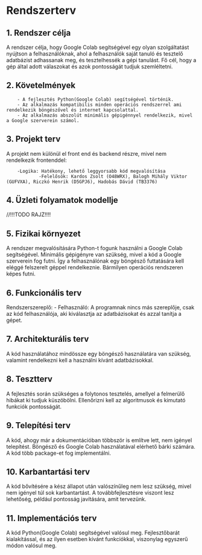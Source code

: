 # ﻿Rendszerterv

## 1. Rendszer célja
A rendszer célja, hogy Google Colab segítségével egy olyan szolgáltatást nyújtson a felhasználóknak, ahol a felhasználók saját tanuló és tesztelő adatbázist adhassanak meg, és tesztelhessék a gépi tanulást. Fő cél, hogy a gép által adott válaszokat és azok pontosságát tudjuk szemléltetni.

## 2. Követelmények

        - A fejlesztés Python(Google Colab) segítségével történik.
        - Az alkalmazás kompatibilis minden operációs rendszerrel ami rendelkezik böngészővel és internet kapcsolattal.
        - Az alkalmazás abszolút minimális gépigénnyel rendelkezik, mivel a Google szerverein számol.

## 3. Projekt terv
A projekt nem különül el front end és backend részre, mivel nem rendelkezik frontenddel:

        -Logika: Hatékony, lehető leggyorsabb kód megvalósítása
                -Felelősök: Kardos Zsolt (O48WRX), Balogh Mihály Viktor (GUFVXA), Riczkó Henrik (D5GPJ6), Hadobás Dávid (TB3376)

## 4. Üzleti folyamatok modellje
//!!!TODO RAJZ!!!!

## 5. Fizikai környezet
A rendszer megvalósítására Python-t fogunk használni a Google Colab segítségével.
Minimális gépigényre van szükség, mivel a kód a Google szerverein fog futni. Így a felhasználónak egy böngésző futtatására kell eléggé felszerelt géppel rendelkeznie.
Bármilyen operációs rendszeren képes futni.

## 6. Funkcionális terv

Rendszerszereplő: 
        - Felhasználó: A programnak nincs más szereplője, csak az kód felhasználója, aki kiválasztja az adatbázisokat és azzal tanítja a gépet.

## 7. Architekturális terv
A kód használatához mindössze egy böngésző használatára van szükség, valamint rendelkezni kell a használni kívánt adatbázisokkal.

## 8. Tesztterv

A fejlesztés során szükséges a folytonos tesztelés, amellyel a felmerülő hibákat ki tudjuk küszöbölni. Ellenőrizni kell az algoritmusok és kimutató funkciók pontosságát.

## 9. Telepítési terv

A kód, ahogy már a dokumentációban többször is említve lett, nem igényel telepítést. Böngésző és Google Colab használatával elérhető bárki számára. A kód több package-et fog implementálni.

## 10. Karbantartási terv

A kód bővítésére a kész állapot után valószínűleg nem lesz szükség, mivel nem igényel túl sok karbantartást. A továbbfejlesztésre viszont lesz lehetőség, például pontosság javítására, amit tervezünk.

## 11. Implementációs terv

A kód Python(Google Colab) segítségével valósul meg. Fejlesztőbarát kialakítással, és az ilyen esetben kívánt funkciókkal, viszonylag egyszerű módon valósul meg.


